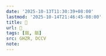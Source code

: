 ```yaml
---
date: '2025-10-13T11:30:39+08:00'
lastmod: '2025-10-14T21:46:45-08:00'
title: 󰦨
url: 󰦨
tags: [瓿, 瓿]
src: GHZR, DCCV
note:
---
```

